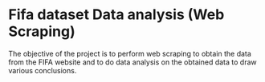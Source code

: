 
# Fifa dataset Data analysis (Web Scraping)

The objective of the project is to perform web scraping to obtain the data from the FIFA
website and to do data analysis on the obtained data to draw various
conclusions. 


